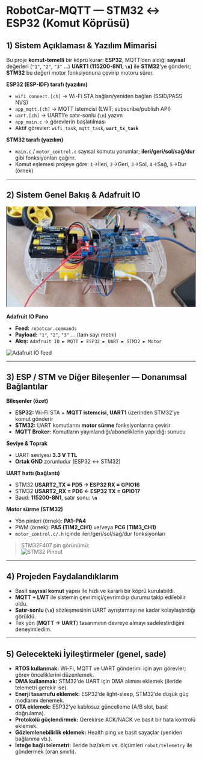 # RobotCar-MQTT — STM32 ↔ ESP32 (Komut Köprüsü)

## 1) Sistem Açıklaması & Yazılım Mimarisi
Bu proje **komut-temelli** bir köprü kurar: **ESP32**, MQTT’den aldığı **sayısal** değerleri (`"1"`, `"2"`, `"3"` …) **UART1 (115200-8N1, `\n`)** ile **STM32**’ye gönderir; **STM32** bu değeri motor fonksiyonuna çevirip motoru sürer.  


**ESP32 (ESP-IDF) tarafı (yazılım)**
- `wifi_connect.[ch]` → Wi-Fi STA bağlan/yeniden bağlan (SSID/PASS NVS)
- `app_mqtt.[ch]` → MQTT istemcisi (LWT; subscribe/publish API)
- `uart.[ch]` → UART1’e satır-sonlu (`\n`) yazım
- `app_main.c` → görevlerin başlatılması
- Aktif görevler: `wifi_task`, `mqtt_task`, **`uart_tx_task`**  
 

**STM32 tarafı (yazılım)**
- `main.c` / `motor_control.c` sayısal komutu yorumlar; **ileri/geri/sol/sağ/dur** gibi fonksiyonları çağırır.
- Komut eşlemesi projeye göre: `1`→İleri, `2`→Geri, `3`→Sol, `4`→Sağ, `5`→Dur (örnek)

---

## 2) Sistem Genel Bakış & Adafruit IO
![Sistem genel bakış](system_overview.png)

**Adafruit IO Pano**
- **Feed:** `robotcar.commands`
- **Payload:** `"1"`, `"2"`, `"3"` … (tam sayı metni)  
- **Akış:** `Adafruit IO ► MQTT ► ESP32 ► UART ► STM32 ► Motor`

![Adafruit IO feed](docs/adafruit_feed_robotcar_commands.png)

---

## 3) ESP / STM ve Diğer Bileşenler — Donanımsal Bağlantılar
**Bileşenler (özet)**
- **ESP32:** Wi-Fi STA + **MQTT istemcisi**, **UART1** üzerinden STM32’ye komut gönderir
- **STM32:** UART komutlarını **motor sürme** fonksiyonlarına çevirir
- **MQTT Broker:** Komutların yayınlandığı/aboneliklerin yapıldığı sunucu

**Seviye & Toprak**
- UART seviyesi **3.3 V TTL**  
- **Ortak GND** zorunludur (ESP32 ↔ STM32)

**UART hattı (bağlantı)**
- STM32 **USART2_TX = PD5  →  ESP32 RX = GPIO16**
- STM32 **USART2_RX = PD6  ←  ESP32 TX = GPIO17**
- Baud: **115200-8N1**, satır sonu: **`\n`**

**Motor sürme (STM32)**
- Yön pinleri (örnek): **PA1–PA4**
- PWM (örnek): **PA5 (TIM2_CH1)** ve/veya **PC6 (TIM3_CH1)**
- `motor_control.c/.h` içinde ileri/geri/sol/sağ/dur fonksiyonları

> STM32F407 pin görünümü:  
> ![STM32 Pinout](docs/pinout_stm32f407.png)

---

## 4) Projeden Faydalandıklarım
- Basit **sayısal komut** yapısı ile hızlı ve kararlı bir köprü kurulabildi.
- **MQTT + LWT** ile sistemin çevrimiçi/çevrimdışı durumu takip edilebilir oldu.
- **Satır-sonlu (`\n`)** sözleşmesinin UART ayrıştırmayı ne kadar kolaylaştırdığı görüldü.
- Tek yön (**MQTT → UART**) tasarımının devreye almayı sadeleştirdiğini deneyimledim.

---

## 5) Gelecekteki İyileştirmeler (genel, sade)
- **RTOS kullanmak:** Wi-Fi, MQTT ve UART gönderimi için ayrı görevler; görev önceliklerini düzenlemek.
- **DMA kullanmak:** STM32’de UART için DMA alımını eklemek (ileride telemetri gerekir ise).
- **Enerji tasarrufu eklemek:** ESP32’de light-sleep, STM32’de düşük güç modlarını denemek.
- **OTA eklemek:** ESP32’ye kablosuz güncelleme (A/B slot, basit doğrulama).
- **Protokolü güçlendirmek:** Gerekirse ACK/NACK ve basit bir hata kontrolü eklemek.
- **Gözlemlenebilirlik eklemek:** Health ping ve basit sayaçlar (yeniden bağlanma vb.).
- **İsteğe bağlı telemetri:** İleride hız/akım vs. ölçümleri `robot/telemetry` ile göndermek (oran sınırlı).

